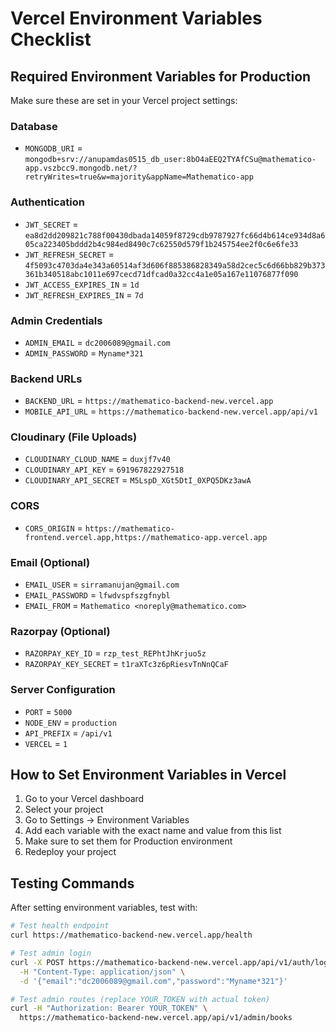 # Vercel Environment Variables Checklist

## Required Environment Variables for Production

Make sure these are set in your Vercel project settings:

### Database
- `MONGODB_URI` = `mongodb+srv://anupamdas0515_db_user:8bO4aEEQ2TYAfCSu@mathematico-app.vszbcc9.mongodb.net/?retryWrites=true&w=majority&appName=Mathematico-app`

### Authentication
- `JWT_SECRET` = `ea8d2dd209821c788f00430dbada14059f8729cdb9787927fc66d4b614ce934d8a605ca223405bddd2b4c984ed8490c7c62550d579f1b245754ee2f0c6e6fe33`
- `JWT_REFRESH_SECRET` = `4f5093c4703da4e343a60514af3d606f885386828349a58d2cec5c6d66bb829b373361b340518abc1011e697cecd71dfcad0a32cc4a1e05a167e11076877f090`
- `JWT_ACCESS_EXPIRES_IN` = `1d`
- `JWT_REFRESH_EXPIRES_IN` = `7d`

### Admin Credentials
- `ADMIN_EMAIL` = `dc2006089@gmail.com`
- `ADMIN_PASSWORD` = `Myname*321`

### Backend URLs
- `BACKEND_URL` = `https://mathematico-backend-new.vercel.app`
- `MOBILE_API_URL` = `https://mathematico-backend-new.vercel.app/api/v1`

### Cloudinary (File Uploads)
- `CLOUDINARY_CLOUD_NAME` = `duxjf7v40`
- `CLOUDINARY_API_KEY` = `691967822927518`
- `CLOUDINARY_API_SECRET` = `M5LspD_XGt5DtI_0XPQ5DKz3awA`

### CORS
- `CORS_ORIGIN` = `https://mathematico-frontend.vercel.app,https://mathematico-app.vercel.app`

### Email (Optional)
- `EMAIL_USER` = `sirramanujan@gmail.com`
- `EMAIL_PASSWORD` = `lfwdvspfszgfnybl`
- `EMAIL_FROM` = `Mathematico <noreply@mathematico.com>`

### Razorpay (Optional)
- `RAZORPAY_KEY_ID` = `rzp_test_REPhtJhKrjuo5z`
- `RAZORPAY_KEY_SECRET` = `t1raXTc3z6pRiesvTnNnQCaF`

### Server Configuration
- `PORT` = `5000`
- `NODE_ENV` = `production`
- `API_PREFIX` = `/api/v1`
- `VERCEL` = `1`

## How to Set Environment Variables in Vercel

1. Go to your Vercel dashboard
2. Select your project
3. Go to Settings → Environment Variables
4. Add each variable with the exact name and value from this list
5. Make sure to set them for Production environment
6. Redeploy your project

## Testing Commands

After setting environment variables, test with:

```bash
# Test health endpoint
curl https://mathematico-backend-new.vercel.app/health

# Test admin login
curl -X POST https://mathematico-backend-new.vercel.app/api/v1/auth/login \
  -H "Content-Type: application/json" \
  -d '{"email":"dc2006089@gmail.com","password":"Myname*321"}'

# Test admin routes (replace YOUR_TOKEN with actual token)
curl -H "Authorization: Bearer YOUR_TOKEN" \
  https://mathematico-backend-new.vercel.app/api/v1/admin/books
```
